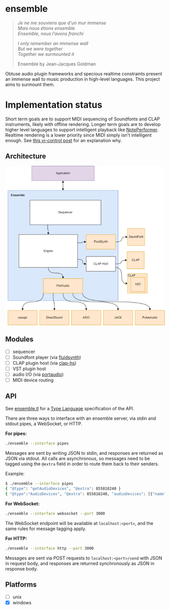 # ensemble

> <i>Je ne me souviens que d'un mur immense<br>
> Mais nous étions ensemble<br>
> Ensemble, nous l'avons franchi<br>
>
> I only remember an immense wall<br>
> But we were  together<br>
> Together we surmounted it<br></i>
>
> Ensemble by Jean-Jacques Goldman

Obtuse audio plugin frameworks and specious realtime constraints present an immense wall to music production in high-level languages. This project aims to surmount them.

# Implementation status

Short term goals are to support MIDI sequencing of Soundfonts and CLAP instruments, likely with offline rendering. Longer term goals are to develop higher level languages to support intelligent playback like [NotePerformer](https://www.noteperformer.com/). Realtime rendering is a lower priority since MIDI simply isn't intelligent enough. See [this vi-control post](https://vi-control.net/community/threads/is-it-time-for-sound-rendering.48604/post-4889885) for an explanation why.

## Architecture

![architecture](architecture.png)

## Modules

- [ ] sequencer
- [ ] Soundfont player (via [fluidsynth](https://www.fluidsynth.org/))
- [ ] CLAP plugin host (via [clap-hs](https://github.com/JBetz/clap-hs))
- [ ] VST plugin host
- [ ] audio I/O (via [portaudio](http://www.portaudio.com/))
- [ ] MIDI device routing

## API

See [ensemble.tl](./ensemble.tl) for a [Type Language](https://core.telegram.org/mtproto/TL) specification of the API.

There are three ways to interface with an ensemble server, via stdin and stdout pipes, a WebSocket, or HTTP.

<b>For pipes:</b> 
```bash 
./ensemble --interface pipes
```

Messages are sent by writing JSON to stdin, and responses are returned as JSON via stdout. All calls are asynchronous, so messages need to be tagged using the `@extra` field in order to route them back to their senders.

Example:

```bash
$ ./ensemble --interface pipes
{ "@type": "getAudioDevices", "@extra": 855818240 }
{ "@type":"AudioDevices", "@extra": 855818240, "audioDevices": [{"name": "Microsoft Sound Mapper - Input", "index": 0}, { "name": "Speakers (Realtek (R) Audio)","index": 1}]}
```

<b>For WebSocket:</b>
```bash
./ensemble --interface websocket --port 3000
```

The WebSocket endpoint will be available at `localhost:<port>`, and the same rules for message tagging apply.

<b>For HTTP:</b> 
```bash
./ensemble --interface http --port 3000
```

Messages are sent via POST requests to `localhost:<port>/send` with JSON in request body, and responses are returned synchronously as JSON in response body.

## Platforms

- [ ] unix
- [x] windows
